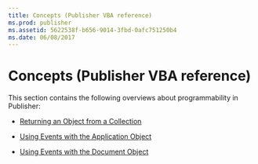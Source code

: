 ```yaml
---
title: Concepts (Publisher VBA reference)
ms.prod: publisher
ms.assetid: 5622538f-b656-9014-3fbd-0afc751250b4
ms.date: 06/08/2017
---
```



# Concepts (Publisher VBA reference)

This section contains the following overviews about programmability in Publisher:


-  [Returning an Object from a Collection](returning-an-object-from-a-collection-publisher.md)
    
-  [Using Events with the Application Object](using-events-with-the-application-object-publisher.md)
    
-  [Using Events with the Document Object](using-events-with-the-document-object-publisher.md)
    

